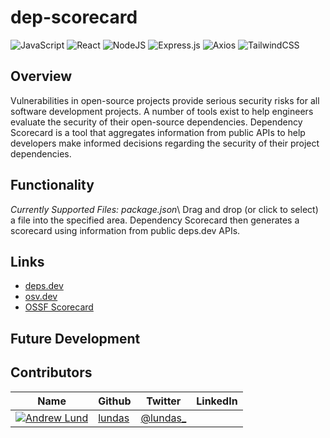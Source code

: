 # dep-scorecard
![JavaScript](https://img.shields.io/badge/javascript-%23323330.svg?style=for-the-badge&logo=javascript&logoColor=%23F7DF1E)
![React](https://img.shields.io/badge/react-%2320232a.svg?style=for-the-badge&logo=react&logoColor=%2361DAFB)
![NodeJS](https://img.shields.io/badge/node.js-6DA55F?style=for-the-badge&logo=node.js&logoColor=white)
![Express.js](https://img.shields.io/badge/express.js-%23404d59.svg?style=for-the-badge&logo=express&logoColor=%2361DAFB)
![Axios](https://img.shields.io/badge/-Axios-671ddf?logo=axios&amp;logoColor=black&amp;style=for-the-badge)
![TailwindCSS](https://img.shields.io/badge/tailwindcss-%2306B6D4?style=for-the-badge&logo=tailwindcss&logoColor=white)


## Overview
Vulnerabilities in open-source projects provide serious security risks for all software development projects. A number of tools exist to help engineers evaluate the security of their open-source dependencies. Dependency Scorecard is a tool that aggregates information from public APIs to help developers make informed decisions regarding the security of their project dependencies.

## Functionality
*Currently Supported Files: package.json*\\
Drag and drop (or click to select) a file into the specified area. Dependency Scorecard then generates a scorecard using information from public deps.dev APIs.

## Links
- [deps.dev](https://deps.dev/)
- [osv.dev](https://osv.dev/)
- [OSSF Scorecard](https://github.com/ossf/scorecard)

## Future Development

## Contributors
| Name | Github | Twitter | LinkedIn |
| ---- | ------ | ------- | -------- |
| [![Andrew Lund](https://contrib.rocks/image?repo=lundas/dep-scorecard)](https://github.com/lundas/dep-scorecard/graphs/contributors) | [lundas](https://www.github.com/lundas) | [@lundas_](https://twitter.com/lundas_)|


